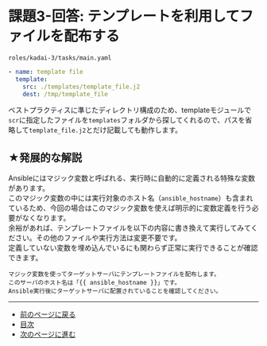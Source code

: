 # 課題3-回答: テンプレートを利用してファイルを配布する

`roles/kadai-3/tasks/main.yaml`

```yaml
- name: template file
  template:
    src: ./templates/template_file.j2
    dest: /tmp/template_file
```

ベストプラクティスに準じたディレクトリ構成のため、templateモジュールで`scr`に指定したファイルを`templates`フォルダから探してくれるので、パスを省略して`template_file.j2`とだけ記載しても動作します。

## ★発展的な解説

Ansibleにはマジック変数と呼ばれる、実行時に自動的に定義される特殊な変数があります。  
このマジック変数の中には実行対象のホスト名（`ansible_hostname`）も含まれているため、今回の場合はこのマジック変数を使えば明示的に変数定義を行う必要がなくなります。  
余裕があれば、テンプレートファイルを以下の内容に書き換えて実行してみてください。その他のファイルや実行方法は変更不要です。  
定義していない変数を埋め込んでいるにも関わらず正常に実行できることが確認できます。

```text
マジック変数を使ってターゲットサーバにテンプレートファイルを配布します。
このサーバのホスト名は「{{ ansible_hostname }}」です。
Ansible実行後にターゲットサーバに配置されていることを確認してください。

```

---

- [前のページに戻る](step06.md)
- [目次](README.md)
- [次のページに進む](step07.md)

